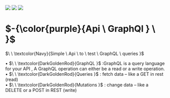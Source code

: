 
![](https://img.shields.io/badge/GraphQL-blueviolet?style=for-the-badge)
![](https://img.shields.io/badge/Java_8-yellow?style=for-the-badge)
![](https://img.shields.io/badge/Api-blue?style=for-the-badge)
# $\-{\color{purple}{Api \ GraphQl  } \ \}$
$\ \ \textcolor{Navy}{Simple \ Api \ to \ test \ GraphQL \ queries }$

• $\ \ \textcolor{DarkGoldenRod}{GraphQL }$ :GraphQL is a query language for your API , A GraphQL operation can either be a read or a write operation.  
• $\ \ \textcolor{DarkGoldenRod}{Queries }$ : fetch data – like a GET in rest  (read)  
• $\ \ \textcolor{DarkGoldenRod}{Mutations }$  :  change data – like a DELETE or a POST in REST (write)

